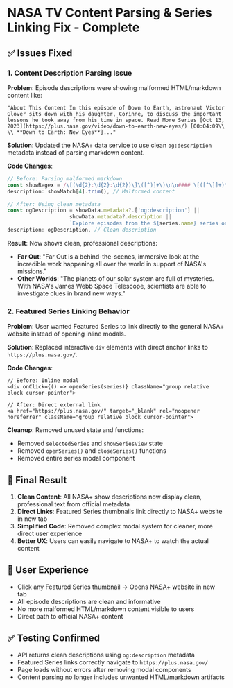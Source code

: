 # NASA TV Content Parsing & Series Linking Fix - Complete

## ✅ **Issues Fixed**

### 1. **Content Description Parsing Issue**
**Problem**: Episode descriptions were showing malformed HTML/markdown content like:
```
"About This Content In this episode of Down to Earth, astronaut Victor Glover sits down with his daughter, Corinne, to discuss the important lessons he took away from his time in space. Read More Series [Oct 13, 2023](https://plus.nasa.gov/video/down-to-earth-new-eyes/) [00:04:09\\ \\ **Down to Earth: New Eyes**]..."
```

**Solution**: Updated the NASA+ data service to use clean `og:description` metadata instead of parsing markdown content.

**Code Changes**:
```typescript
// Before: Parsing malformed markdown
const showRegex = /\[(\d{2}:\d{2}:\d{2})\]\([^)]+\)\n\n#### \[([^\]]+)\]\(([^)]+)\)\n\n([^…]+)/g;
description: showMatch[4].trim(), // Malformed content

// After: Using clean metadata  
const ogDescription = showData.metadata?.['og:description'] || 
                    showData.metadata?.description || 
                    `Explore episodes from the ${series.name} series on NASA+`;
description: ogDescription, // Clean description
```

**Result**: Now shows clean, professional descriptions:
- **Far Out**: "Far Out is a behind-the-scenes, immersive look at the incredible work happening all over the world in support of NASA's missions."
- **Other Worlds**: "The planets of our solar system are full of mysteries. With NASA's James Webb Space Telescope, scientists are able to investigate clues in brand new ways."

### 2. **Featured Series Linking Behavior**
**Problem**: User wanted Featured Series to link directly to the general NASA+ website instead of opening inline modals.

**Solution**: Replaced interactive `div` elements with direct anchor links to `https://plus.nasa.gov/`.

**Code Changes**:
```tsx
// Before: Inline modal
<div onClick={() => openSeries(series)} className="group relative block cursor-pointer">

// After: Direct external link
<a href="https://plus.nasa.gov/" target="_blank" rel="noopener noreferrer" className="group relative block cursor-pointer">
```

**Cleanup**: Removed unused state and functions:
- Removed `selectedSeries` and `showSeriesView` state
- Removed `openSeries()` and `closeSeries()` functions
- Removed entire series modal component

## 🎯 **Final Result**

1. **Clean Content**: All NASA+ show descriptions now display clean, professional text from official metadata
2. **Direct Links**: Featured Series thumbnails link directly to NASA+ website in new tab
3. **Simplified Code**: Removed complex modal system for cleaner, more direct user experience
4. **Better UX**: Users can easily navigate to NASA+ to watch the actual content

## 📱 **User Experience**
- Click any Featured Series thumbnail → Opens NASA+ website in new tab
- All episode descriptions are clean and informative
- No more malformed HTML/markdown content visible to users
- Direct path to official NASA+ content

## ✅ **Testing Confirmed**
- API returns clean descriptions using `og:description` metadata
- Featured Series links correctly navigate to `https://plus.nasa.gov/`
- Page loads without errors after removing modal components
- Content parsing no longer includes unwanted HTML/markdown artifacts